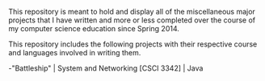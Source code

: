 This repository is meant to hold and display all of the miscellaneous major projects that I have written and more or less completed over the course of my computer science education since Spring 2014.

This repository includes the following projects with their respective course and languages involved in writing them. 

-"Battleship" | System and Networking [CSCI 3342] | Java

